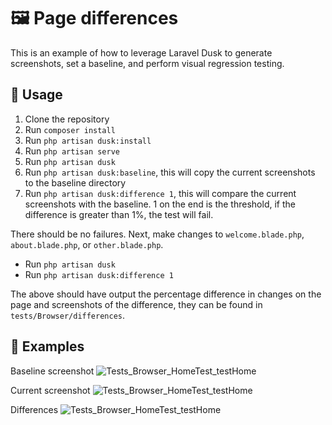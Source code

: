 # 🖼️ Page differences 

This is an example of how to leverage Laravel Dusk to generate screenshots, set a baseline, and perform visual regression testing.

## 🚀 Usage

1. Clone the repository
2. Run `composer install`
3. Run `php artisan dusk:install`
4. Run `php artisan serve`
5. Run `php artisan dusk`
6. Run `php artisan dusk:baseline`, this will copy the current screenshots to the baseline directory
7. Run `php artisan dusk:difference 1`, this will compare the current screenshots with the baseline. 1 on the end is the threshold, if the difference is greater than 1%, the test will fail.

There should be no failures. Next, make changes to `welcome.blade.php`, `about.blade.php`, or `other.blade.php`.

* Run `php artisan dusk`
* Run `php artisan dusk:difference 1`

The above should have output the percentage difference in changes on the page and screenshots of the difference, they can be found in `tests/Browser/differences`.

## 📸 Examples

Baseline screenshot
![Tests_Browser_HomeTest_testHome](https://github.com/user-attachments/assets/2795c821-d841-4429-b826-27c9c8f1683b)

Current screenshot
![Tests_Browser_HomeTest_testHome](https://github.com/user-attachments/assets/712d312f-5338-4c09-89b4-5575a5a74dcc)

Differences
![Tests_Browser_HomeTest_testHome](https://github.com/user-attachments/assets/398c6a75-18ee-45d7-82e5-1af0966f33f2)

